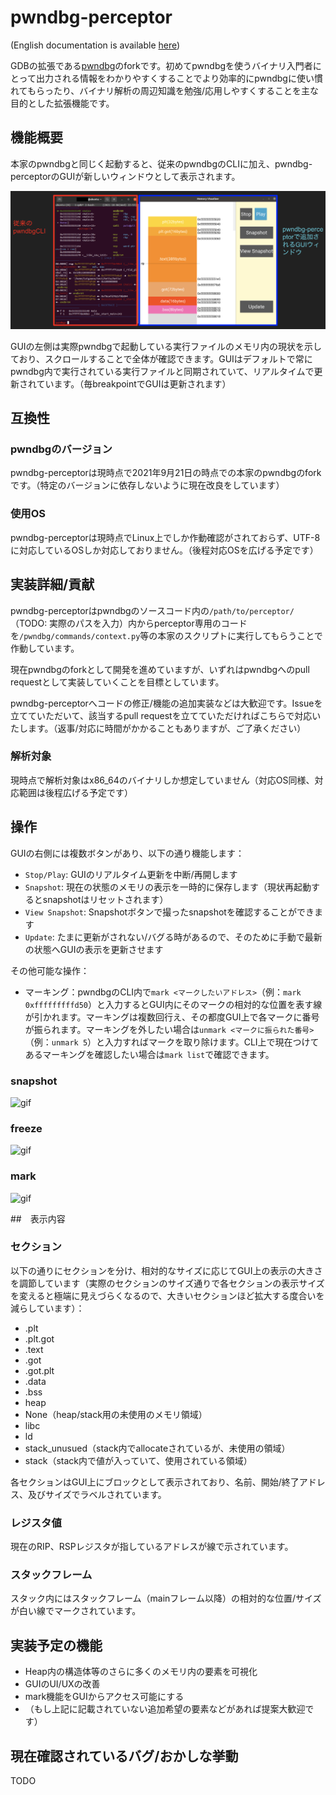 # pwndbg-perceptor

(English documentation is available [here](README_en.md))

GDBの拡張である[pwndbg](https://github.com/pwndbg/pwndbg)のforkです。初めてpwndbgを使うバイナリ入門者にとって出力される情報をわかりやすくすることでより効率的にpwndbgに使い慣れてもらったり、バイナリ解析の周辺知識を勉強/応用しやすくすることを主な目的とした拡張機能です。

## 機能概要

本家のpwndbgと同じく起動すると、従来のpwndbgのCLIに加え、pwndbg-perceptorのGUIが新しいウィンドウとして表示されます。

![pwndbg-perceptorの表示画面](perceptor_src/readme_1.png "pwndbg-perceptorの表示画面")

GUIの左側は実際pwndbgで起動している実行ファイルのメモリ内の現状を示しており、スクロールすることで全体が確認できます。GUIはデフォルトで常にpwndbg内で実行されている実行ファイルと同期されていて、リアルタイムで更新されています。（毎breakpointでGUIは更新されます）

## 互換性

### pwndbgのバージョン

pwndbg-perceptorは現時点で2021年9月21日の時点での本家のpwndbgのforkです。（特定のバージョンに依存しないように現在改良をしています）

### 使用OS

pwndbg-perceptorは現時点でLinux上でしか作動確認がされておらず、UTF-8に対応しているOSしか対応しておりません。（後程対応OSを広げる予定です）

## 実装詳細/貢献

pwndbg-perceptorはpwndbgのソースコード内の`/path/to/perceptor/`（TODO: 実際のパスを入力）内からperceptor専用のコードを`/pwndbg/commands/context.py`等の本家のスクリプトに実行してもらうことで作動しています。

現在pwndbgのforkとして開発を進めていますが、いずれはpwndbgへのpull requestとして実装していくことを目標としています。

pwndbg-perceptorへコードの修正/機能の追加実装などは大歓迎です。Issueを立てていただいて、該当するpull requestを立てていただければこちらで対応いたします。（返事/対応に時間がかかることもありますが、ご了承ください）

### 解析対象

現時点で解析対象はx86_64のバイナリしか想定していません（対応OS同様、対応範囲は後程広げる予定です）

## 操作

GUIの右側には複数ボタンがあり、以下の通り機能します：

- `Stop/Play`: GUIのリアルタイム更新を中断/再開します
- `Snapshot`: 現在の状態のメモリの表示を一時的に保存します（現状再起動するとsnapshotはリセットされます）
- `View Snapshot`: Snapshotボタンで撮ったsnapshotを確認することができます
- `Update`: たまに更新がされない/バグる時があるので、そのために手動で最新の状態へGUIの表示を更新させます

その他可能な操作：

- マーキング：pwndbgのCLI内で`mark <マークしたいアドレス>`（例：`mark 0xfffffffffd50`）と入力するとGUI内にそのマークの相対的な位置を表す線が引かれます。マーキングは複数回行え、その都度GUI上で各マークに番号が振られます。マーキングを外したい場合は`unmark <マークに振られた番号>`（例：`unmark 5`）と入力すればマークを取り除けます。CLI上で現在つけてあるマーキングを確認したい場合は`mark list`で確認できます。


### snapshot
![gif](caps/perceptor-snapshot.gif)

### freeze
![gif](caps/perceptor-freeze.gif)

### mark
![gif](caps/perceptor-mark.gif)

##　表示内容

### セクション

以下の通りにセクションを分け、相対的なサイズに応じてGUI上の表示の大きさを調節しています（実際のセクションのサイズ通りで各セクションの表示サイズを変えると極端に見えづらくなるので、大きいセクションほど拡大する度合いを減らしています）：
- .plt
- .plt.got
- .text
- .got
- .got.plt
- .data
- .bss
- heap
- None（heap/stack用の未使用のメモリ領域）
- libc
- ld
- stack_unusued（stack内でallocateされているが、未使用の領域）
- stack（stack内で値が入っていて、使用されている領域）

各セクションはGUI上にブロックとして表示されており、名前、開始/終了アドレス、及びサイズでラベルされています。

### レジスタ値

現在のRIP、RSPレジスタが指しているアドレスが線で示されています。

### スタックフレーム

スタック内にはスタックフレーム（mainフレーム以降）の相対的な位置/サイズが白い線でマークされています。

## 実装予定の機能

- Heap内の構造体等のさらに多くのメモリ内の要素を可視化
- GUIのUI/UXの改善
- mark機能をGUIからアクセス可能にする
- （もし上記に記載されていない追加希望の要素などがあれば提案大歓迎です）

## 現在確認されているバグ/おかしな挙動

TODO
